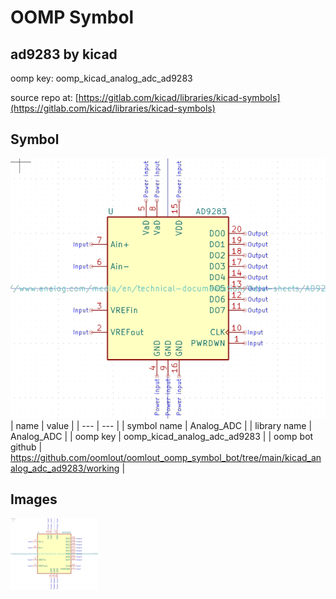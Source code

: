# OOMP Symbol  
## ad9283  by kicad  
  
oomp key: oomp_kicad_analog_adc_ad9283  
  
source repo at: [https://gitlab.com/kicad/libraries/kicad-symbols](https://gitlab.com/kicad/libraries/kicad-symbols)  
## Symbol  
  
[![working.png](working_600.png)](working.png)  
| name | value | 
| --- | --- | 
| symbol name | Analog_ADC | 
| library name | Analog_ADC | 
| oomp key | oomp_kicad_analog_adc_ad9283 | 
| oomp bot github | https://github.com/oomlout/oomlout_oomp_symbol_bot/tree/main/kicad_analog_adc_ad9283/working | 
## Images  
  
[![working.png](working_140.png)](working.png)  
